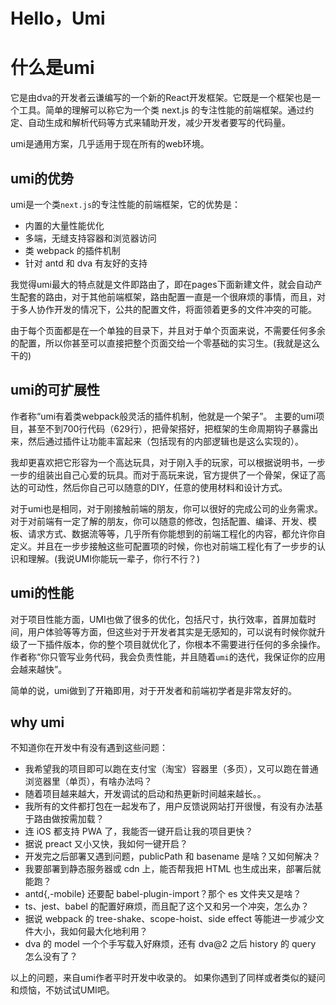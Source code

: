 # Hello，Umi

# 什么是umi

它是由dva的开发者云谦编写的一个新的React开发框架。它既是一个框架也是一个工具。简单的理解可以称它为一个类 next.js 的专注性能的前端框架。通过约定、自动生成和解析代码等方式来辅助开发，减少开发者要写的代码量。

umi是通用方案，几乎适用于现在所有的web环境。

## umi的优势

umi是一个类`next.js`的专注性能的前端框架，它的优势是：

* 内置的大量性能优化
* 多端，无缝支持容器和浏览器访问
* 类 webpack 的插件机制
* 针对 antd 和 dva 有友好的支持

我觉得umi最大的特点就是文件即路由了，即在pages下面新建文件，就会自动产生配套的路由，对于其他前端框架，路由配置一直是一个很麻烦的事情，而且，对于多人协作开发的情况下，公共的配置文件，将面领着更多的文件冲突的可能。

由于每个页面都是在一个单独的目录下，并且对于单个页面来说，不需要任何多余的配置，所以你甚至可以直接把整个页面交给一个零基础的实习生。(我就是这么干的)

## umi的可扩展性

作者称“umi有着类webpack般灵活的插件机制，他就是一个架子”。
主要的umi项目，甚至不到700行代码（629行），把骨架搭好，把框架的生命周期钩子暴露出来，然后通过插件让功能丰富起来（包括现有的内部逻辑也是这么实现的）。

我却更喜欢把它形容为一个高达玩具，对于刚入手的玩家，可以根据说明书，一步一步的组装出自己心爱的玩具。而对于高玩来说，官方提供了一个骨架，保证了高达的可动性，然后你自己可以随意的DIY，任意的使用材料和设计方式。

对于umi也是相同，对于刚接触前端的朋友，你可以很好的完成公司的业务需求。对于对前端有一定了解的朋友，你可以随意的修改，包括配置、编译、开发、模板、请求方式、数据流等等，几乎所有你能想到的前端工程化的内容，都允许你自定义。并且在一步步接触这些可配置项的时候，你也对前端工程化有了一步步的认识和理解。(我说UMI你能玩一辈子，你行不行？)

## umi的性能

对于项目性能方面，UMI也做了很多的优化，包括尺寸，执行效率，首屏加载时间，用户体验等等方面，但这些对于开发者其实是无感知的，可以说有时候你就升级了一下插件版本，你的整个项目就优化了，你根本不需要进行任何的多余操作。作者称“你只管写业务代码，我会负责性能，并且随着`umi`的迭代，我保证你的应用会越来越快”。

简单的说，umi做到了开箱即用，对于开发者和前端初学者是非常友好的。

## why umi

不知道你在开发中有没有遇到这些问题：

* 我希望我的项目即可以跑在支付宝（淘宝）容器里（多页），又可以跑在普通浏览器里（单页），有啥办法吗？
* 随着项目越来越大，开发调试的启动和热更新时间越来越长。。
* 我所有的文件都打包在一起发布了，用户反馈说网站打开很慢，有没有办法基于路由做按需加载？
* 连 iOS 都支持 PWA 了，我能否一键开启让我的项目更快？
* 据说 preact 又小又快，我如何一键开启？
* 开发完之后部署又遇到问题，publicPath 和 basename 是啥？又如何解决？
* 我要部署到静态服务器或 cdn 上，能否帮我把 HTML 也生成出来，部署后就能跑？
* antd{,-mobile} 还要配 babel-plugin-import？那个 es 文件夹又是啥？
* ts、jest、babel 的配置好麻烦，而且配了这个又和另一个冲突，怎么办？
* 据说 webpack 的 tree-shake、scope-hoist、side effect 等能进一步减少文件大小，我如何最大化地利用？
* dva 的 model 一个个手写载入好麻烦，还有 dva@2 之后 history 的 query 怎么没有了？

以上的问题，来自umi作者平时开发中收录的。
如果你遇到了同样或者类似的疑问和烦恼，不妨试试UMI吧。
